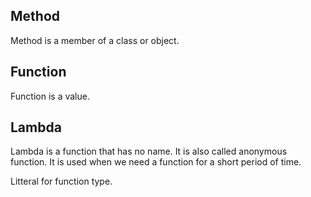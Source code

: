 ## Method

Method is a member of a class or object.

## Function

Function is a value.

## Lambda

Lambda is a function that has no name. It is also called anonymous function. It is used when we need a function for a short period of time.

Litteral for function type.
